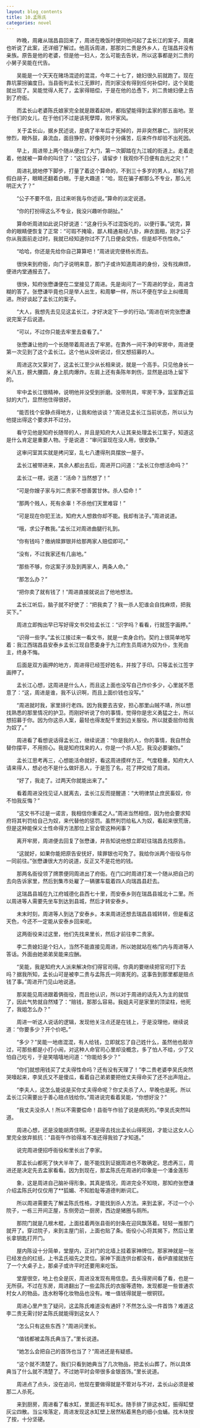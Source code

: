 ```yaml
---
layout: blog_contents
title: 10.孟陈氏
categories: novel
---
```


<style>p {text-indent: 2em;}</style>
<p>昨晚，周雍从瑞昌县回来了，周进在晚饭时便同他问起了孟长江的案子。周雍也听说了此案，还详细了解过。他高诉周进，那那刘二贵是外乡人，在瑞昌并没有亲族。原告是他的老婆，但是他一妇人，怎么可能去告状，所以这事都是刘二贵的小舅子吴能在代告。</p>
<p>吴能是一个天天在赌场混迹的混混，今年二十七了，媳妇很久前就跑了。现在靠坑蒙拐骗度日。当县衙判孟长江无罪时，而刘家没有得到任何补偿时，这个吴能就出现了。吴能觉得人死了，孟家得赔偿，于是在他的怂恿下，刘二贵媳妇便上告到了府衙。</p>
<p>而孟长山老婆陈氏娘家完全就是跟着起哄，都指望能得到孟家的那五亩地。至于他们的女儿，在于他们不过是该死孽障，败坏家风。</p>
<p>关于孟长山，据乡民述说，是病了半年后才死掉的，并非突然暴亡。当时死状惨烈，眼外鼓，鼻流血，面目狰狞。好像死时十分痛苦，后来仵作却验不出死因。</p>
<p>早上，周进带上两个随从便出了大门，第一次脚踏在九江城的街道上。走着走着，他就被一算命的叫住了：“这位公子，请留步！我观你不日便有血光之灾！”</p>
<p>周进礼貌地停下脚步，打量了着这个算命的，不到三十多岁的男人，却粘了把假白胡子，眼睛还翻着白眼。于是大趣道：“哈，现在骗子都那么不专业，那么光明正大了？”</p>
<p>“公子不要不信，且过来听我与你述说。”算命的淡定说道。</p>
<p>“你的打扮得这么不专业，我没兴趣听你胡扯。”</p>
<p>算命听周进如此说只好说道：“这身行头不过混饭吃的，以便行事。”说完，算命的眼睛便恢复了正常：“可瑕不掩瑜，鄙人精通易经八卦，麻衣面相，刚才公子你从我面前走过时，我就已经知道你过不了几日便会受伤，但是却不伤性命。”</p>
<p>“哈哈，你还是先给你自己算算吧！”周进说完便杨长而去。</p>
<p>很快来到府衙，向门子说明来意，那门子或许知道周进的身份，没有找麻烦，便进内堂通报去了。</p>
<p>很快，知府张懋谦便在二堂接见了周进。先是询问了一下周进的学业，周进含糊的答了。张懋谦毕竟也只是举人出生，和周攀一样，所以不便在学业上纠缠周进。所好谈起了孟长江的案子。</p>
<p>“大人，我想先去见见这孟长江，才好决定下一步的行动。”周进在听完张懋谦说完案子后说道。</p>
<p>“可以，不过你只能去牢里去查看了。”</p>
<p>张懋谦让他的一个长随带着周进去了牢房。在靠外一间干净的牢房中，周进便第一次见到了这个孟长江。这个他从没听说过，但又想招募的人。</p>
<p>周进这次又蒙对了，这孟长江至少从长相来说，就是一个高手。只见他身长一米八五，膀大腰圆，身上肌肉爆炸。左肩上还有条陈年刺伤，显然是战场上留下的。</p>
<p>牢中孟长江很精神，说明他并没受到折磨。没带刑具，牢房干净，监室靠近监狱的大门，显然他住得很好。</p>
<p>“能否找个安静点得地方，让我和他谈谈？”周进见孟长江当前状态，所以认为他提出得这个要求并不过分。</p>
<p>看守见他是知府长随带的人，并且是知府大人让其来处理孟长江案子，知道这是什么肯定是重要人物。于是说道：“审问室现在没人用，很安静。”</p>
<p>这审问室其实就是拷问室，乱七八遭得刑具摆放一屋子。</p>
<p>孟长江被带进来，其余人都出去后，周进开口问道：“孟长江你想活命吗？”</p>
<p>孟长江一楞，说道：“活命？当然想了！”</p>
<p>“可是你嫂子家与刘二贵家不想善罢甘休。杀人偿命！”</p>
<p>“那两个贱人，死有余辜！不杀他们天里难容！”</p>
<p>“可是现在你犯王法，知府大人想救你却不能。我却有法子。”周进说道。</p>
<p>“哦，求公子教我。”孟长江对周进曲腿行礼到。</p>
<p>“你有钱吗？缴纳赎罪银并给那两家人赔偿即可。”</p>
<p>“没有，不过我家还有几亩地。”</p>
<p>“那些不够，你这案子涉及到两家人，两条人命。”</p>
<p>“那怎么办？”</p>
<p>“把你卖了就有钱了！”周进直接就说出了他地想法。</p>
<p>孟长江听后，脑子就不好使了：“把我卖了？我一杀人犯谁会自找麻烦，把我买下。”</p>
<p>周进立即掏出早已写好得文书交给孟长江：“识字吗？看看，行就签字画押。”</p>
<p>“识得一些字。”孟长江接过来一看文书，就是一卖身合约。契约上很简单地写着：我江西瑞昌县安泰乡孟长江现自愿委身于九江府生员周进为奴为仆，生死由主，终身不悔。</p>
<p>后面是双方画押的地方，周进得已经签好姓名，并按了手印。只等孟长江签字画押了。</p>
<p>孟长江心想，这周进是什么人，而且这上面也没写自己作价多少，心里就不愿意了：“这，周进是谁，我不认识啊，而且上面价钱也没写。”</p>
<p>“周进就时我，家里排行老四。因为我要去吉安，担心那里山贼不靖，所以想找熟悉的那里情况的护卫。而刚好听说了你的事情，觉得你是忠义勇猛之士，所以想招募于你。因为你这杀人案，最轻也得发配千里到边关服役。所以就委屈你给我为奴了。”</p>
<p>周进看了看想说话得孟长江，继续说道：“你是我的人，你的事情，我自然会替你摆平，不用担心。我是知府找来的人，你是一个杀人犯，我没必要骗你。”</p>
<p>孟长江思考再三，心想能活命就好，看这周进摸样方正，气度稳重，知府大人请来得人，想必也不是什么做奸恶人，于是签了名，花了押交给了周进。</p>
<p>“好了，我走了。过两天你就能出来了。”</p>
<p>看着周进没找见证人就离去，孟长江反而提醒道：“大明律禁止庶民畜奴，你不怕我反悔？”</p>
<p>“这文书不过是一诺言，我相信你重诺之人。”周进当然相信，因为他会要求知府将其判罚给自己为奴，来代替他的惩罚。虽然判罚给私人为奴，看起来很荒唐，但是这种能保义士性命得方法那位上官会管这种闲事？</p>
<p>离开牢房，周进便去回复了张懋谦，并告知说他想立即赶往瑞昌去找原告。</p>
<p>“这就好，如果你能把原告安抚好，赎罪银也可免了。我给你派两个衙役与你一同前往。”张懋谦很大方的说道，反正又不是花他的钱。</p>
<p>那两名衙役领了牌票便同周进出了府衙。在门口时周进打发一个随从把自己的去向告诉家里，然后到集市处雇了一辆骡车载着四人向瑞昌县赶去。</p>
<p>这瑞昌县城在九江府城德化县西七十里，而安泰乡则在瑞昌县城北十二里。所以周进等人需要先坐车到达到县城，然后才转安泰乡。</p>
<p>未末时刻，周进等人到达了安泰乡。本来周进还想去瑞昌县城转转，但是看这天色，今还不一定能从安泰乡回来呢。</p>
<p>这两衙役来过这里，他们先找来里长，然后才前往李二贵家。</p>
<p>李二贵媳妇是个妇人，当然不能直接见周进，所以她就站在格门内与周进等人答话。外面由她弟弟吴能来应酬。</p>
<p>“吴能，我是知府大人派来解决你们得官司得。你真的要继续把官司打下去吗？据我所知，孟长山可是被李二贵与孟陈氏一同害死的。这事告到那里都是赔点钱了事。”周进开门见山地说道。</p>
<p>那吴能见周进跟着俩衙役，而且他认识，所以对于周进的话先入为主的就信了，因此气势就自然矮了：“赔钱，那那么容易。我姐夫可是家里的顶梁柱，他死了，我姐怎么办？”</p>
<p>周进一听这人说话的逻辑，发现他关注点还是在钱上，于是没理他，继续说道：“你要多少？开个价吧。”</p>
<p>“多少？”吴能一地痞混混，有人给钱，立即就忘了自己姓什么，虽然他也敲诈过，可那些都是小打小闹，对这种人命官司心里却没概念，多了怕人不给，少了又怕自己吃亏，于是笑嘻嘻地问道：“你能给多少？”</p>
<p>“你们就想用钱买了丈夫得性命吗？还有没有天理了！”李二贵老婆李吴氏突然哭嚎起来，李吴氏又不是傻瓜，看着自己弟弟要把他丈夫得命买了还不出声阻止。</p>
<p>“李夫人，这怎么能说是买你丈夫得命呢？你丈夫杀了人，早晚也是死。所以孟长江只需要出于善心赔点钱给你。”周进说完看着吴能，“你想好没？”</p>
<p>“我丈夫没杀人！所以不需要偿命！县衙午作验了说是病死的。”李吴氏突然叫道。</p>
<p>周进心想，还是没能胡弄住啊。还是得去找出孟长山得死因，才能让这女人心里完全放弃抵抗：“县衙午作验得准不准还得我验了才知道。”</p>
<p>说完周进便招呼衙役和里长出了李家。</p>
<p>那孟长山都死了快大半年了，能不能找到证据周进也不敢确定。思虑再三，周进还是决定先去孟家看看。因为到现在，那孟陈氏在周进的印象是一个潘金莲形</p>
<p>象，这是周进自己脑补得形象。其真是情况，周进完全不知晓，那知府张懋谦介绍孟陈氏时仅仅用了**狐媚、不知脸耻等道德判断词汇。</p>
<p>所以周进需要先了解孟陈氏性格，才能找到杀人方法。来到孟家，不过一个小院子，一栋三开间正屋，东侧旁边一厨房，西边是猪圈与厕所。</p>
<p>那院门就是几根木棍，上面挂着两张县衙的封条在迎风飘荡着。轻轻一推那门就开了。穿过院子，来到主屋门前，上面也贴了条。衙役小心将其揭下，然后让里长拿钥匙打开门。</p>
<p>屋内陈设十分简单，堂屋内，正对门的北墙上挂着家神牌位。那家神就是一张已经发白的红纸，上书孟氏祖先之灵位。家神下面连供台都没有，香炉直接就放在了一个大桌子上，那桌子或许平时还要用来吃饭。</p>
<p>堂屋很空，地上也全是灰，周进没发现有用信息。去头得房间看了看，也是一无所获。不过在东房，周进翻出了一些孟陈氏的衣服等遗物，发现都是一些普通农村女人的物品，连水粉等化妆物品也没有。唯一值钱得就是一根铜钗。</p>
<p>周进心里产生了疑问，这孟陈氏难道没有通奸？不然怎么没一件首饰？难道这李二贵无需讨好孟陈氏就能得到这女人？</p>
<p>“怎么只有这些东西？”周进问里长。</p>
<p>“值钱都被孟陈氏典当了。”里长说道。</p>
<p>“她怎么会把自己的首饰也当了？”周进还是有疑惑。</p>
<p>“这个就不清楚了。我们只看到她典当了几次物品，把孟长山葬了。所以具体典当了什么就不清楚了。不过她平时会带很多金银首饰。”里长说道。</p>
<p>周进点了点头，没在追问，他现在要做得就是不管对与不对，孟长山必须是被那二人杀死。</p>
<p>来到厨房，周进看了看水缸，里面还有半缸水。随手排了排这水缸，振得缸壁灰尘四散。当尘埃落定，周进发现这水缸壁上居然粘着黑色的细小虫蛹。找木块按了按，十分坚硬。</p>
